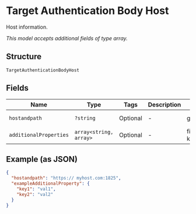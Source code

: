 
# Target Authentication Body Host

Host information.

*This model accepts additional fields of type array.*

## Structure

`TargetAuthenticationBodyHost`

## Fields

| Name | Type | Tags | Description | Getter | Setter |
|  --- | --- | --- | --- | --- | --- |
| `hostandpath` | `?string` | Optional | - | getHostandpath(): ?string | setHostandpath(?string hostandpath): void |
| `additionalProperties` | `array<string, array>` | Optional | - | findAdditionalProperty(string key): array | additionalProperty(string key, array value): void |

## Example (as JSON)

```json
{
  "hostandpath": "https:// myhost.com:1825",
  "exampleAdditionalProperty": {
    "key1": "val1",
    "key2": "val2"
  }
}
```

